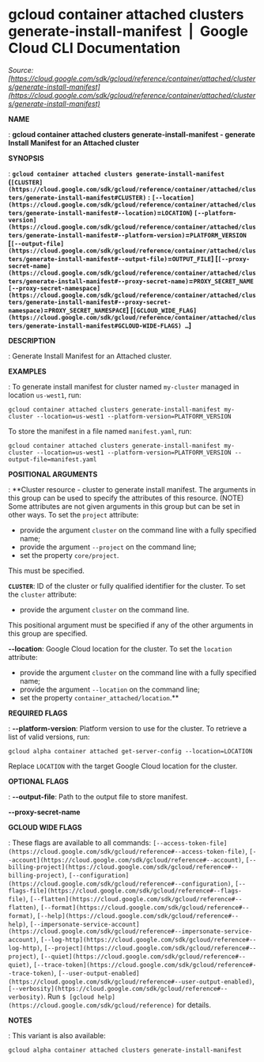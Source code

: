 # gcloud container attached clusters generate-install-manifest  |  Google Cloud CLI Documentation

*Source: [https://cloud.google.com/sdk/gcloud/reference/container/attached/clusters/generate-install-manifest](https://cloud.google.com/sdk/gcloud/reference/container/attached/clusters/generate-install-manifest)*

**NAME**

: **gcloud container attached clusters generate-install-manifest - generate Install Manifest for an Attached cluster**

**SYNOPSIS**

: **`gcloud container attached clusters generate-install-manifest` (`[CLUSTER](https://cloud.google.com/sdk/gcloud/reference/container/attached/clusters/generate-install-manifest#CLUSTER)` : `[--location](https://cloud.google.com/sdk/gcloud/reference/container/attached/clusters/generate-install-manifest#--location)`=`LOCATION`) `[--platform-version](https://cloud.google.com/sdk/gcloud/reference/container/attached/clusters/generate-install-manifest#--platform-version)`=`PLATFORM_VERSION` [`[--output-file](https://cloud.google.com/sdk/gcloud/reference/container/attached/clusters/generate-install-manifest#--output-file)`=`OUTPUT_FILE`] [`[--proxy-secret-name](https://cloud.google.com/sdk/gcloud/reference/container/attached/clusters/generate-install-manifest#--proxy-secret-name)`=`PROXY_SECRET_NAME` `[--proxy-secret-namespace](https://cloud.google.com/sdk/gcloud/reference/container/attached/clusters/generate-install-manifest#--proxy-secret-namespace)`=`PROXY_SECRET_NAMESPACE`] [`[GCLOUD_WIDE_FLAG](https://cloud.google.com/sdk/gcloud/reference/container/attached/clusters/generate-install-manifest#GCLOUD-WIDE-FLAGS) …`]**

**DESCRIPTION**

: Generate Install Manifest for an Attached cluster.

**EXAMPLES**

: To generate install manifest for cluster named
``my-cluster`` managed in location
``us-west1``, run:

```
gcloud container attached clusters generate-install-manifest my-cluster --location=us-west1 --platform-version=PLATFORM_VERSION
```

To store the manifest in a file named
``manifest.yaml``, run:

```
gcloud container attached clusters generate-install-manifest my-cluster --location=us-west1 --platform-version=PLATFORM_VERSION --output-file=manifest.yaml
```

**POSITIONAL ARGUMENTS**

: **Cluster resource - cluster to generate install manifest. The arguments in this
group can be used to specify the attributes of this resource. (NOTE) Some
attributes are not given arguments in this group but can be set in other ways.
To set the `project` attribute:

- provide the argument `cluster` on the command line with a fully
specified name;
- provide the argument `--project` on the command line;
- set the property `core/project`.

This must be specified.

**`CLUSTER`**:
ID of the cluster or fully qualified identifier for the cluster.
To set the `cluster` attribute:

- provide the argument `cluster` on the command line.

This positional argument must be specified if any of the other arguments in this
group are specified.

**--location**:
Google Cloud location for the cluster.
To set the `location` attribute:

- provide the argument `cluster` on the command line with a fully
specified name;
- provide the argument `--location` on the command line;
- set the property `container_attached/location`.**

**REQUIRED FLAGS**

: **--platform-version**:
Platform version to use for the cluster.
To retrieve a list of valid versions, run:

```
gcloud alpha container attached get-server-config --location=LOCATION
```

Replace ``LOCATION`` with the target Google
Cloud location for the cluster.

**OPTIONAL FLAGS**

: **--output-file**:
Path to the output file to store manifest.

**--proxy-secret-name**

**GCLOUD WIDE FLAGS**

: These flags are available to all commands: `[--access-token-file](https://cloud.google.com/sdk/gcloud/reference#--access-token-file)`,
`[--account](https://cloud.google.com/sdk/gcloud/reference#--account)`, `[--billing-project](https://cloud.google.com/sdk/gcloud/reference#--billing-project)`,
`[--configuration](https://cloud.google.com/sdk/gcloud/reference#--configuration)`,
`[--flags-file](https://cloud.google.com/sdk/gcloud/reference#--flags-file)`,
`[--flatten](https://cloud.google.com/sdk/gcloud/reference#--flatten)`, `[--format](https://cloud.google.com/sdk/gcloud/reference#--format)`, `[--help](https://cloud.google.com/sdk/gcloud/reference#--help)`, `[--impersonate-service-account](https://cloud.google.com/sdk/gcloud/reference#--impersonate-service-account)`,
`[--log-http](https://cloud.google.com/sdk/gcloud/reference#--log-http)`,
`[--project](https://cloud.google.com/sdk/gcloud/reference#--project)`, `[--quiet](https://cloud.google.com/sdk/gcloud/reference#--quiet)`, `[--trace-token](https://cloud.google.com/sdk/gcloud/reference#--trace-token)`, `[--user-output-enabled](https://cloud.google.com/sdk/gcloud/reference#--user-output-enabled)`,
`[--verbosity](https://cloud.google.com/sdk/gcloud/reference#--verbosity)`.
Run `$ [gcloud help](https://cloud.google.com/sdk/gcloud/reference)` for details.

**NOTES**

: This variant is also available:

```
gcloud alpha container attached clusters generate-install-manifest
```